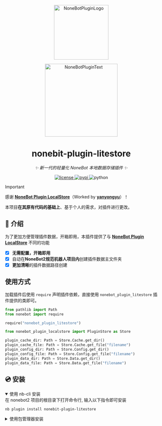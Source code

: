 <div align="center">
  <a href="https://v2.nonebot.dev/store"><img src="https://github.com/A-kirami/nonebot-plugin-template/blob/resources/nbp_logo.png" width="180" height="180" alt="NoneBotPluginLogo"></a>
  <br>
  <p><img src="https://github.com/A-kirami/nonebot-plugin-template/blob/resources/NoneBotPlugin.svg" width="240" alt="NoneBotPluginText"></p>
</div>

<div align="center">

# nonebit-plugin-litestore

_✨ 新一代的轻量化 NoneBot 本地数据存储插件 ✨_


<a href="./LICENSE">
    <img src="https://img.shields.io/github/license/kanbereina/nonebit-plugin-litestore.svg" alt="license">
</a>
<a href="https://pypi.python.org/pypi/nonebit-plugin-litestore">
    <img src="https://img.shields.io/pypi/v/nonebit-plugin-litestore.svg" alt="pypi">
</a>
<img src="https://img.shields.io/badge/python-3.9+-blue.svg" alt="python">

</div>

> [!IMPORTANT]
> 感谢 [**NoneBot Plugin LocalStore**](https://github.com/nonebot/plugin-localstore)（Worked by [**yanyongyu**](https://github.com/yanyongyu)）！
> 
> 本项目**在其原有代码的基础上**、基于个人的需求，对插件进行更改。

## 📖 介绍

为了更加方便管理插件数据，开箱即用，本插件提供了与 [**NoneBot Plugin LocalStore**](https://github.com/nonebot/plugin-localstore) 不同的功能
- [x] **无需配置，开箱即用**
- [x] 自动在**NoneBot2规范机器人项目内**创建插件数据主文件夹
- [x] **更加清晰**的插件数据路径创建

## 使用方式

加载插件后使用 `require` 声明插件依赖，直接使用 `nonebot_plugin_litestore` 插件提供的类即可。

```python
from pathlib import Path
from nonebot import require

require("nonebot_plugin_litestore")

from nonebot_plugin_localstore import PluginStore as Store

plugin_cache_dir: Path = Store.Cache.get_dir()
plugin_cache_file: Path = Store.Cache.get_file("filename")
plugin_config_dir: Path = Store.Config.get_dir()
plugin_config_file: Path = Store.Config.get_file("filename")
plugin_data_dir: Path = Store.Data.get_dir()
plugin_data_file: Path = Store.Data.get_file("filename")
```

## 💿 安装

<details open>
<summary>使用 nb-cli 安装</summary>
在 nonebot2 项目的根目录下打开命令行, 输入以下指令即可安装

    nb plugin install nonebit-plugin-litestore

</details>

<details>
<summary>使用包管理器安装</summary>
在 nonebot2 项目的插件目录下, 打开命令行, 根据你使用的包管理器, 输入相应的安装命令

<details>
<summary>pip</summary>

    pip install nonebit-plugin-litestore
</details>
<details>
<summary>pdm</summary>

    pdm add nonebit-plugin-litestore
</details>
<details>
<summary>poetry</summary>

    poetry add nonebit-plugin-litestore
</details>
<details>
<summary>conda</summary>

    conda install nonebit-plugin-litestore
</details>

打开 nonebot2 项目根目录下的 `pyproject.toml` 文件, 在 `[tool.nonebot]` 部分追加写入

    plugins = ["nonebit_plugin_litestore"]

</details>
